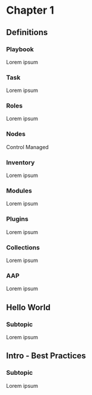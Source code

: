 # Chapter 1 #

## Definitions
### Playbook
Lorem ipsum
### Task
Lorem ipsum
### Roles
Lorem ipsum
### Nodes
Control
Managed
### Inventory
Lorem ipsum
### Modules
Lorem ipsum
### Plugins
Lorem ipsum
### Collections
Lorem ipsum
### AAP
Lorem ipsum

## Hello World
### Subtopic 
Lorem ipsum

## Intro - Best Practices
### Subtopic
Lorem ipsum
